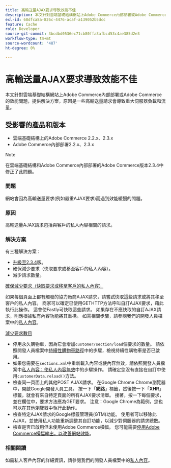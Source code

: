 ```yaml
---
title: 高輸送量AJAX要求導致效能不佳
description: 本文針對雲端基礎結構網站上Adobe Commerce內部部署或Adobe Commerce的效能問題，提供解決方案，原因是一些高輸送量請求會導致重大伺服器負載和流量。
exl-id: 68dfca8a-826c-4476-acaf-a139052b5dcc
feature: Cache
role: Developer
source-git-commit: 3bcdbd0536ec71cb80ffa3afbcd53c4ae385d2e3
workflow-type: tm+mt
source-wordcount: '487'
ht-degree: 0%

---
```


# 高輸送量AJAX要求導致效能不佳

本文針對雲端基礎結構網站上Adobe Commerce內部部署或Adobe Commerce的效能問題，提供解決方案，原因是一些高輸送量請求會導致重大伺服器負載和流量。

## 受影響的產品和版本

* 雲端基礎結構上的Adobe Commerce 2.2.x、2.3.x
* Adobe Commerce內部部署2.2.x、2.3.x

>[!NOTE]
>
>在雲端基礎結構和Adobe Commerce內部部署的Adobe Commerce版本2.3.4中修正了此問題。

### 問題

網站會因為高輸送量要求(例如嚴重AJAX要求)而遇到效能緩慢的問題。

### 原因

高輸送量AJAX請求包括與客戶的私人內容相關的請求。

### 解決方案

有三種解決方案：

* [升級至2.3.4](https://experienceleague.adobe.com/zh-hant/docs/commerce-cloud-service/user-guide/develop/upgrade/commerce-version)版。
* 確保減少要求（快取要求或移至客戶的私人內容）。
* 減少請求數量。

<u>確保減少要求（快取要求或移至客戶的私人內容）</u>

如果每個頁面上都有觸發的協力廠商AJAX請求，請嘗試快取這些請求或將其移至客戶的私人內容。 商家可以確定已使用GETHTTP方法呼叫自訂AJAX要求，藉此執行此操作。 這會使Fastly可快取這些請求。 如果存在不應快取的自訂AJAX請求，則應根據私有內容功能將其重構。 如需相關步驟，請參閱我們的開發人員檔案中的[私人內容](https://developer.adobe.com/commerce/php/development/cache/page/private-content/)。

<u>減少要求數目</u>

* 停用永久購物車，因為它會增加`customer/section/load`個要求的數量。 請依照開發人員檔案中[持續性購物車路徑](https://experienceleague.adobe.com/zh-hant/docs/commerce-operations/configuration-guide/paths/config-reference-general)中的步驟，檢視持續性購物車是否已啟用。
* 如果您需要在`sections.xml`中重新載入內容或使內容無效，請依照開發人員檔案中[私人內容：使私人內容無效](https://developer.adobe.com/commerce/php/development/cache/page/private-content/#invalidate-private-content)中的步驟操作。 請確定您沒有直接在自訂中使用`customerData.reload()`方法。
* 檢查同一頁面上的其他POST AJAX請求。 在Google Chrome Chrome瀏覽器中，開啟Google開發人員工具。 按一下「**網路**」標籤，然後按一下「**XHR**」標籤，就會有來自特定頁面的所有AJAX要求清單。 接著，按一下每個要求，並在欄位中，要求方法應為GET要求。 注意：Google Chrome為範例，您也可以在其他瀏覽器中執行此動作。
* 檢查特定AJAX請求的Google標籤管理員(GTM)功能。 使用者可以移除此AJAX，並使用私人功能重新調整其自訂功能，以減少對伺服器的請求總數。
* 檢查是否已啟用但未使用Adobe Commerce橫幅。 您可能需要[停用Adobe Commerce橫幅輸出，以改善網站效能](/help/troubleshooting/miscellaneous/disable-magento-banner-output-to-improve-site-performance.md)。

### 相關閱讀

如需私人客戶內容的詳細資訊，請參閱我們的開發人員檔案中的[私人內容](https://developer.adobe.com/commerce/php/development/cache/page/private-content/)。
